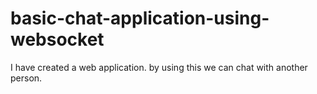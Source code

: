 # basic-chat-application-using-websocket
I have created a web application. by using this we can chat with another person.
